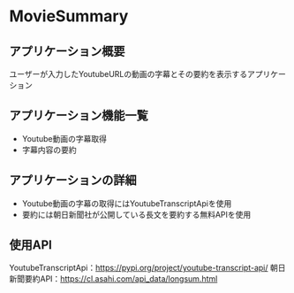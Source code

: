 # MovieSummary
## アプリケーション概要
ユーザーが入力したYoutubeURLの動画の字幕とその要約を表示するアプリケーション
## アプリケーション機能一覧
- Youtube動画の字幕取得
- 字幕内容の要約
## アプリケーションの詳細
- Youtube動画の字幕の取得にはYoutubeTranscriptApiを使用
- 要約には朝日新聞社が公開している長文を要約する無料APIを使用
## 使用API
YoutubeTranscriptApi：https://pypi.org/project/youtube-transcript-api/
朝日新聞要約API：https://cl.asahi.com/api_data/longsum.html

